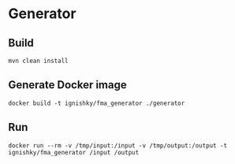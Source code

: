 # Generator

## Build

```
mvn clean install
```

## Generate Docker image

```
docker build -t ignishky/fma_generator ./generator
```

## Run

```
docker run --rm -v /tmp/input:/input -v /tmp/output:/output -t ignishky/fma_generator /input /output
```
